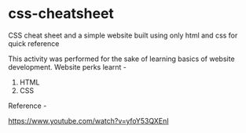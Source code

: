# css-cheatsheet
CSS cheat sheet and a simple website built using only html and css for quick reference 

This activity was performed for the sake of learning basics of website development.
Website perks learnt - 
1. HTML
2. CSS

Reference - 

https://www.youtube.com/watch?v=yfoY53QXEnI
